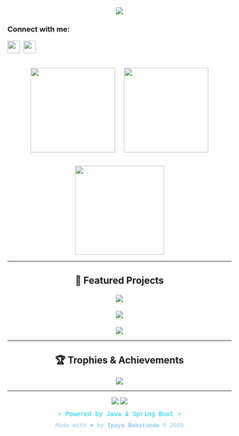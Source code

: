 <div align="center">  
  
  <img src="https://capsule-render.vercel.app/api?type=waving&color=gradient&customColorList=0,2,2,5,30&height=200&section=header&text=Engr%20Ipaye%20Babatunde&fontSize=50&fontColor=00d4ff&animation=twinkling&fontAlignY=35&desc=Java%20Architect%20•%20Spring%20Boot%20•%20Software%20Engineer&descSize=20&descAlignY=55" />  

  **<h3 align="left">Connect with me:</h3>** 
<p align="left"><a href="https://github.com/engripaye" target="_blank"><img src="https://img.shields.io/badge/GitHub-100000?style=for-the-badge&logo=github&logoColor=white" height="28" style="margin-right: 4px"></a> <a href="https://www.linkedin.com/in/engripayebabatunde" target="_blank"><img src="https://img.shields.io/badge/LinkedIn-0077B5?style=for-the-badge&logo=linkedin&logoColor=white" height="28" style="margin-right: 4px"></a></p>
  
  <div style="display: flex; justify-content: center; gap: 20px; margin: 30px 0;">
    <img height="190" src="https://github-readme-stats.vercel.app/api?username=engripaye&show_icons=true&theme=radical&include_all_commits=true&count_private=true&hide_border=false" />
    <img height="190" src="https://github-readme-stats.vercel.app/api/top-langs/?username=engripaye&layout=compact&langs_count=12&theme=radical&cache_seconds=1&bg_color=0d1117&border_color=00d4ff&title_color=00d4ff&text_color=ffffff&hide_border=false&border_radius=15&card_width=320" />
  </div>  
  
  <img height="200" src="https://github-readme-streak-stats.herokuapp.com?user=engripaye&theme=radical&cache_seconds=1&background=0d1117&border=00d4ff&stroke=00d4ff&ring=ff6b6b&fire=ff6b6b&currStreakNum=00d4ff&sideNums=00d4ff&currStreakLabel=00d4ff&sideLabels=ffffff&dates=8cc8ff&excludeDaysLabel=666666" />
  
</div>

---

<div align="center">
  
## 🚀 Featured Projects  
  
  <div style="display: grid; grid-template-columns: repeat(auto-fit, minmax(400px, 1fr)); gap: 20px; margin: 20px 0;">
    <a href="https://github.com/engripaye/complete-iam-system">
      <img src="https://github-readme-stats.vercel.app/api/pin/?username=engripaye&repo=complete-iam-system&theme=radical&show_owner=true&cache_seconds=1&bg_color=0d1117&border_color=00d4ff&title_color=00d4ff&text_color=ffffff&icon_color=ff6b6b&hide_border=false&border_radius=15" />
    </a>
    <a href="https://github.com/engripaye/decentralized-digital-identity-wallet">
      <img src="https://github-readme-stats.vercel.app/api/pin/?username=engripaye&repo=decentralized-digital-identity-wallet&theme=radical&show_owner=true&cache_seconds=1&bg_color=0d1117&border_color=00d4ff&title_color=00d4ff&text_color=ffffff&icon_color=ff6b6b&hide_border=false&border_radius=15" />
    </a>
  </div>  
  
  <img src="https://github-profile-summary-cards.vercel.app/api/cards/profile-details?username=engripaye&theme=radical&cache_seconds=1" />
  
</div>

---

<div align="center">
  
## 🏆 Trophies & Achievements  

<img src="https://github-profile-trophy.vercel.app/?username=engripaye&theme=radical&no-frame=false&no-bg=false&margin-w=10&margin-h=10&row=1&column=7&trophies=Stars,Followers,Commits,Repositories,PullRequest,Languages,MVP,Sponsors,Supporter,Hacktoberfest,GitHubActions" />

---

<div align="center">  

  <img src="https://capsule-render.vercel.app/api?type=waving&color=gradient&customColorList=0,2,2,5,30&height=120&section=footer&animation=twinkling" />  

  <img src="https://komarev.com/ghpvc/?username=engripaye&style=for-the-badge&color=00d4ff&cache_seconds=1" />  
  
  <p style="color: #00d4ff; font-family: 'Courier New', monospace; margin-top: 10px; font-size: 14px;">
    ⚡ Powered by Java & Spring Boot ⚡
  </p>

  <p style="color: #8cc8ff; font-family: 'Courier New', monospace; font-size: 13px; margin-top: -5px;">
    Made with ❤️ by <strong>Ipaye Babatunde</strong> &copy; 2025
  </p>

</div>
